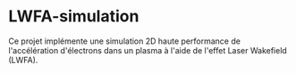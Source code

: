 # LWFA-simulation
Ce projet implémente une simulation 2D haute performance de l'accélération d'électrons dans un plasma à l'aide de l'effet Laser Wakefield (LWFA).

